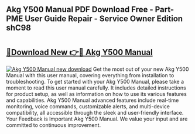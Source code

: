 ## Akg Y500 Manual PDF Download Free - Part-PME User Guide Repair - Service Owner Edition shC98

# <h2><a href="http://bc98496.oget.top/?id=Akg+Y500+Manual">🔗Download New 👉🔴 Akg Y500 Manual</a></h2>

[![Akg Y500 Manual new download](https://i.imgur.com/5g1atiW.png)](http://bc98496.oget.top/?id=Akg+Y500+Manual)
Get the most out of your new Akg Y500 Manual with this user manual, covering everything from installation to troubleshooting. To get started with your Akg Y500 Manual, please take a moment to read this user manual carefully. It includes detailed instructions for product setup, as well as information on how to use its various features and capabilities. Akg Y500 Manual advanced features include real-time monitoring, voice commands, customizable alerts, and multi-device compatibility, all accessible through the sleek and user-friendly interface. Your Feedback is Important Akg Y500 Manual. We value your input and are committed to continuous improvement.
